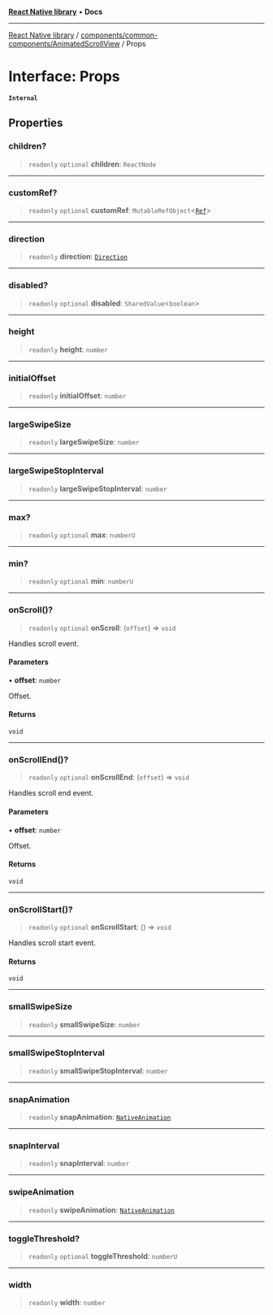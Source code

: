 [**React Native library**](../../../../index.md) • **Docs**

***

[React Native library](../../../../modules.md) / [components/common-components/AnimatedScrollView](../index.md) / Props

# Interface: Props

**`Internal`**

## Properties

### children?

> `readonly` `optional` **children**: `ReactNode`

***

### customRef?

> `readonly` `optional` **customRef**: `MutableRefObject`\<[`Ref`](Ref.md)\>

***

### direction

> `readonly` **direction**: [`Direction`](../enumerations/Direction.md)

***

### disabled?

> `readonly` `optional` **disabled**: `SharedValue`\<`boolean`\>

***

### height

> `readonly` **height**: `number`

***

### initialOffset

> `readonly` **initialOffset**: `number`

***

### largeSwipeSize

> `readonly` **largeSwipeSize**: `number`

***

### largeSwipeStopInterval

> `readonly` **largeSwipeStopInterval**: `number`

***

### max?

> `readonly` `optional` **max**: `numberU`

***

### min?

> `readonly` `optional` **min**: `numberU`

***

### onScroll()?

> `readonly` `optional` **onScroll**: (`offset`) => `void`

Handles scroll event.

#### Parameters

• **offset**: `number`

Offset.

#### Returns

`void`

***

### onScrollEnd()?

> `readonly` `optional` **onScrollEnd**: (`offset`) => `void`

Handles scroll end event.

#### Parameters

• **offset**: `number`

Offset.

#### Returns

`void`

***

### onScrollStart()?

> `readonly` `optional` **onScrollStart**: () => `void`

Handles scroll start event.

#### Returns

`void`

***

### smallSwipeSize

> `readonly` **smallSwipeSize**: `number`

***

### smallSwipeStopInterval

> `readonly` **smallSwipeStopInterval**: `number`

***

### snapAnimation

> `readonly` **snapAnimation**: [`NativeAnimation`](../../../../functions/react-native-reanimated/react-native-reanimated-common/types/interfaces/NativeAnimation.md)

***

### snapInterval

> `readonly` **snapInterval**: `number`

***

### swipeAnimation

> `readonly` **swipeAnimation**: [`NativeAnimation`](../../../../functions/react-native-reanimated/react-native-reanimated-common/types/interfaces/NativeAnimation.md)

***

### toggleThreshold?

> `readonly` `optional` **toggleThreshold**: `numberU`

***

### width

> `readonly` **width**: `number`
